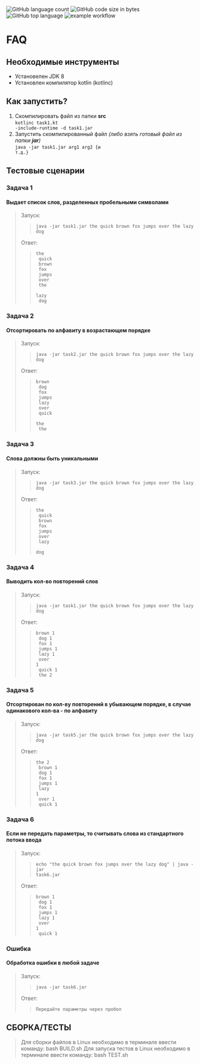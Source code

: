 ![GitHub language count](https://img.shields.io/github/languages/count/staners2/programEngineer)
![GitHub code size in bytes](https://img.shields.io/github/languages/code-size/staners2/programEngineer)
![GitHub top language](https://img.shields.io/github/languages/top/staners2/programEngineer)
![example workflow](https://github.com/staners2/programEngineer/actions/workflows/main.yaml/badge.svg)

# FAQ #
## Необходимые инструменты ##
* Установелен JDK 8
* Установлен компилятор kotlin (kotlinc)

## Как запустить? ##
1. Скомпилировать файл из папки <b>src</b><br>
<code>kotlinc task1.kt -include-runtime -d task1.jar</code>
2. Запустить скомпилированный файл <i>(либо взять готовый файл из папки <b>jar</b>)</i><br>
<code>java -jar task1.jar arg1 arg2 {и т.д.}</code>

## Тестовые сценарии ##
### Задача 1 ###
#### Выдает список слов, разделенных пробельными символами ####
> Запуск:<br> 
>> <code>java -jar task1.jar the quick brown fox jumps over the lazy dog</code>
>
> Ответ:<br>
>> <code>the<br>
quick<br>
brown<br>
fox<br>
jumps<br>
over<br>
the<br>
lazy<br>
dog</code> 

### Задача 2 ###
#### Отсортировать по алфавиту в возрастающем порядке ####
> Запуск:<br> 
>> <code>java -jar task2.jar the quick brown fox jumps over the lazy dog</code>
>
> Ответ:<br>
>> <code>brown<br>
dog<br>
fox<br>
jumps<br>
lazy<br>
over<br>
quick<br>
the<br>
the</code> 

### Задача 3 ###
#### Слова должны быть уникальными ####
> Запуск:<br> 
>> <code>java -jar task3.jar the quick brown fox jumps over the lazy dog</code>
>
> Ответ:<br>
>> <code>the<br>
quick<br>
brown<br>
fox<br>
jumps<br>
over<br>
lazy<br>
dog</code> 

### Задача 4 ###
#### Выводить кол-во повторений слов ####
> Запуск:<br> 
>> <code>java -jar task1.jar the quick brown fox jumps over the lazy dog</code>
>
> Ответ:<br>
>> <code>brown 1<br>
dog 1<br>
fox 1<br>
jumps 1<br>
lazy 1<br>
over 1<br>
quick 1<br>
the 2</code> 

### Задача 5 ###
#### Отсортирован по кол-ву повторений в убывающем порядке, в случае одинакового кол-ва - по алфавиту ####
> Запуск:<br> 
>> <code>java -jar task5.jar the quick brown fox jumps over the lazy dog</code>
>
> Ответ:<br>
>> <code>the 2<br>
brown 1<br>
dog 1<br>
fox 1<br>
jumps 1<br>
lazy 1<br>
over 1<br>
quick 1</code> 

### Задача 6 ### 
#### Если не передать параметры, то считывать слова из стандартного потока ввода ####
> Запуск:<br>  
>> <code>echo "the quick brown fox jumps over the lazy dog" | java -jar task6.jar</code>
>
> Ответ:<br>
>> <code>brown 1<br>
dog 1<br>
fox 1<br>
jumps 1<br>
lazy 1<br>
over 1<br>
quick 1</code>

### Ошибка ###
#### Обработка ошибки в любой задаче ####
> Запуск:<br>  
>> <code>java -jar task6.jar</code>
>
> Ответ:<br>
>> <code>Передайте параметры через пробел</code>


## СБОРКА/ТЕСТЫ ##
> Для сборки файлов в Linux необходимо в терминале ввести команду: bash BUILD.sh
> Для запуска тестов в Linux необходимо в терминале ввести команду: bash TEST.sh
